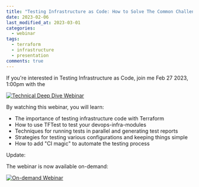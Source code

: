 ```yaml
---
title: "Testing Infrastructure as Code: How to Solve The Common Challenges"
date: 2023-02-06
last_modified_at: 2023-03-01
categories:
  - webinar
tags:
  - terraform
  - infrastructure
  - presentation
comments: true
---
```


If you're interested in Testing Infrastructure as Code, join me Feb 27 2023,
1:00pm with the 

[![Technical Deep Dive Webinar](https://cdn.brighttalk.com/ams/california/images/communication/573574/image_900784.jpg?width=640&height=360)](https://www.brighttalk.com/webcast/18905/573868)

By watching this webinar, you will learn:

* The importance of testing infrastructure code with Terraform
* How to use TFTest to test your devops-infra-modules
* Techniques for running tests in parallel and generating test reports
* Strategies for testing various configurations and keeping things simple
* How to add "CI magic" to automate the testing process


Update:

The webinar is now available on-demand:

[![On-demand Webinar](https://cdn.brighttalk.com/ams/california/images/communication/573574/image_900784.jpg?width=640&height=360)](https://www.youtube.com/watch?v=U16mIcLTfgM)

